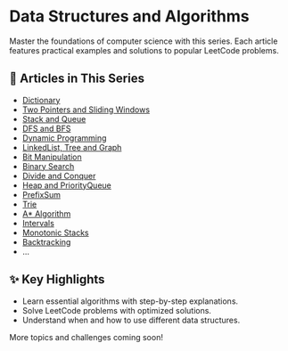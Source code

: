 # Data Structures and Algorithms

Master the foundations of computer science with this series. Each article features practical examples and solutions to popular LeetCode problems.

## 📂 Articles in This Series

- [Dictionary](01_Dictionary.md)
- [Two Pointers and Sliding Windows](02_TwoPointers.md)
- [Stack and Queue](03_Stack_Queue.md)
- [DFS and BFS](04_DFS_BFS.md)
- [Dynamic Programming](05_DP.md)
- [LinkedList, Tree and Graph](06_LinkedList_Tree_Graph.md)
- [Bit Manipulation](07_Bit_Manipulation.md)
- [Binary Search](08_BinarySearch.md)
- [Divide and Conquer](09_Divide_Conquer.md)
- [Heap and PriorityQueue](10_Heap_PriorityQueue.md)
- [PrefixSum](11_PrefixSum.md)
- [Trie](12_Trie.md)
- [A* Algorithm](13_A_Star.md)
- [Intervals](14_Intervals.md)
- [Monotonic Stacks](15_Monotonic_Stacks.md)
- [Backtracking](16_Backtracking.md)
- ...

## ✨ Key Highlights

- Learn essential algorithms with step-by-step explanations.
- Solve LeetCode problems with optimized solutions.
- Understand when and how to use different data structures.

More topics and challenges coming soon!

